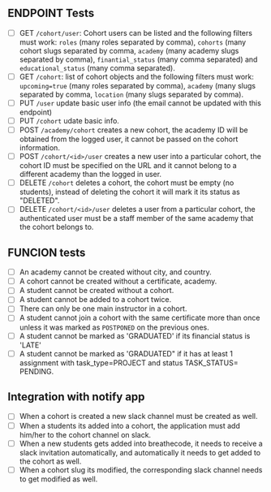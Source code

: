 ## ENDPOINT Tests
* [ ]  GET `/cohort/user`: Cohort users can be listed and the following filters must work: `roles` (many roles separated by comma), `cohorts` (many cohort slugs separated by comma, `academy` (many academy slugs separated by comma), `finantial_status` (many comma separated) and `educational_status` (many comma separated).
* [ ]  GET `/cohort`: list of cohort objects and the following filters must work: `upcoming=true` (many roles separated by comma), `academy` (many slugs separated by comma, `location` (many slugs separated by comma).
* [ ]  PUT `/user` update basic user info (the email cannot be updated with this endpoint)
* [ ]  PUT `/cohort` udate basic info.
* [ ]  POST `/academy/cohort` creates a new cohort, the academy ID will be obtained from the logged user, it cannot be passed on the cohort information.
* [ ]  POST `/cohort/<id>/user` creates a new user into a particular cohort, the cohort ID must be specified on the URL and it cannot belong to a different academy than the logged in user.
* [ ]  DELETE `/cohort` deletes a cohort, the cohort must be empty (no students), instead of deleting the cohort it will mark it its status as "DELETED".
* [ ]  DELETE `/cohort/<id>/user` deletes a user from a particular cohort, the authenticated user must be a staff member of the same academy that the cohort belongs to.

## FUNCION tests
* [ ]  An academy cannot be created without city, and country.
* [ ]  A cohort cannot be created without a certificate, academy.
* [ ]  A student cannot be created without a cohort.
* [ ]  A student cannot be added to a cohort twice.
* [ ]  There can only be one main instructor in a cohort.
* [ ]  A student cannot join a cohort with the same certificate more than once unless it was marked as `POSTPONED` on the previous ones.
* [ ]  A student cannot be marked as 'GRADUATED' if its financial status is 'LATE'
* [ ]  A student cannot be marked as 'GRADUATED" if it has at least 1 assignment with task_type=PROJECT and status TASK_STATUS= PENDING.

## Integration with notify app
* [ ]  When a cohort is created a new slack channel must be created as well.
* [ ]  When a students its added into a cohort, the application must add him/her to the cohort channel on slack.
* [ ]  When a new students gets added into breathecode, it needs to receive a slack invitation automatically, and automatically it needs to get added to the cohort as well.
* [ ]  When a cohort slug its modified, the corresponding slack channel needs to get modified as well.
